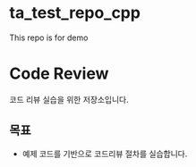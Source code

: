 # ta_test_repo_cpp
This repo is for demo

# Code Review
코드 리뷰 실습을 위한 저장소입니다.

## 목표
* 예제 코드를 기반으로 코드리뷰 절차를 실습합니다.
